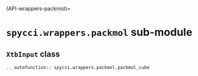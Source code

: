 (API-wrappers-packmol)=
# `spycci.wrappers.packmol` sub-module

## `XtbInput` class

```{eval-rst}
.. autofunction:: spycci.wrappers.packmol.packmol_cube
```
